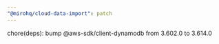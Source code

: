 ```yaml
---
"@mirohq/cloud-data-import": patch
---
```


chore(deps): bump @aws-sdk/client-dynamodb from 3.602.0 to 3.614.0
